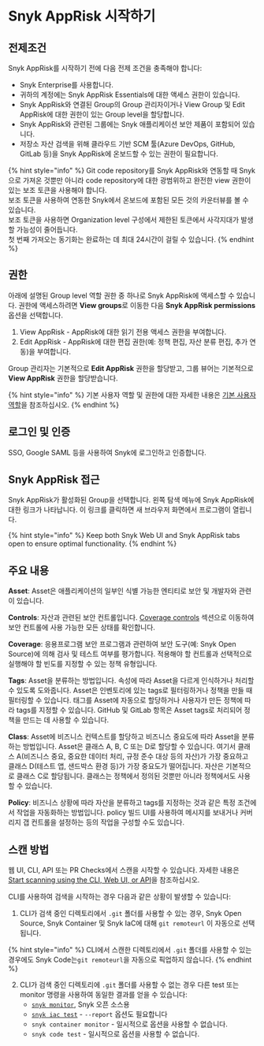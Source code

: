 # Snyk AppRisk 시작하기

## 전제조건

Snyk AppRisk를 시작하기 전에 다음 전제 조건을 충족해야 합니다:

* Snyk Enterprise를 사용합니다.
* 귀하의 계정에는 Snyk AppRisk Essentials에 대한 액세스 권한이 있습니다.
* Snyk AppRisk와 연결된 Group의 Group 관리자이거나 View Group 및 Edit AppRisk에 대한 권한이 있는 Group level을 할당합니다.
* Snyk AppRisk와 관련된 그룹에는 Snyk 애플리케이션 보안 제품이 포함되어 있습니다.
* 저장소 자산 검색을 위해 클라우드 기반 SCM 툴(Azure DevOps, GitHub, GitLab 등)을 Snyk AppRisk에 온보드할 수 있는 권한이 필요합니다.

{% hint style="info" %}
Git code repository를 Snyk AppRisk와 연동할 때 Snyk으로 가져온 것뿐만 아니라 code repository에 대한 광범위하고 완전한 view 권한이 있는 보조 토큰을 사용해야 합니다.\
보조 토큰을 사용하여 연동한 Snyk에서 온보드에 포함된 모든 것의 카운터뷰를 볼 수 있습니다.\
보조 토큰을 사용하면 Organization level 구성에서 제한된 토큰에서 사각지대가 발생할 가능성이 줄어듭니다.\
첫 번째 가져오는 동기화는 완료하는 데 최대 24시간이 걸릴 수 있습니다.
{% endhint %}

## 권한

아래에 설명된 Group level 역할 권한 중 하나로 Snyk AppRisk에 액세스할 수 있습니다. 권한에 액세스하려면 **View groups**로 이동한 다음 **Snyk AppRisk permissions** 옵션을 선택합니다.

1. View AppRisk - AppRisk에 대한 읽기 전용 액세스 권한을 부여합니다.
2. Edit AppRisk - AppRisk에 대한 편집 권한(예: 정책 편집, 자산 분류 편집, 추가 연동)을 부여합니다.

Group 관리자는 기본적으로 **Edit AppRisk** 권한을 할당받고, 그룹 뷰어는 기본적으로 **View AppRisk** 권한을 할당받습니다.

{% hint style="info" %}
기본 사용자 역할 및 권한에 대한 자세한 내용은 [기본 사용자 역할](../../snyk-admin/user-roles-and-permissions/pre-defined-roles.md)을 참조하십시오.
{% endhint %}

## 로그인 및 인증

SSO, Google SAML 등을 사용하여 Snyk에 로그인하고 인증합니다.

## Snyk AppRisk 접근

Snyk AppRisk가 활성화된 Group을 선택합니다. 왼쪽 탐색 메뉴에 Snyk AppRisk에 대한 링크가 나타납니다. 이 링크를 클릭하면 새 브라우저 화면에서 프로그램이 열립니다.

{% hint style="info" %}
Keep both Snyk Web UI and Snyk AppRisk tabs open to ensure optimal functionality.
{% endhint %}

## 주요 내용

**Asset**: Asset은 애플리케이션의 일부인 식별 가능한 엔티티로 보안 및 개발자와 관련이 있습니다.

**Controls**: 자산과 관련된 보안 컨트롤입니다. [Coverage controls](policies-for-snyk-apprisk/use-cases-for-policies/coverage-control-policy-use-case.md) 섹션으로 이동하여 보안 컨트롤에 사용 가능한 모든 상태를 확인합니다.

**Coverage**: 응용프로그램 보안 프로그램과 관련하여 보안 도구(예: Snyk Open Source)에 의해 검사 및 테스트 여부를 평가합니다. 적용해야 할 컨트롤과 선택적으로 실행해야 할 빈도를 지정할 수 있는 정책 유형입니다.

**Tags**: Asset을 분류하는 방법입니다. 속성에 따라 Asset을 다르게 인식하거나 처리할 수 있도록 도와줍니다. Asset은 인벤토리에 있는 tags로 필터링하거나 정책을 만들 때 필터링할 수 있습니다. 태그를 Asset에 자동으로 할당하거나 사용자가 만든 정책에 따라 tags를 지정할 수 있습니다. GitHub 및 GitLab 항목은 Asset tags로 처리되어 정책을 만드는 데 사용할 수 있습니다.

**Class**: Asset에 비즈니스 컨텍스트를 할당하고 비즈니스 중요도에 따라 Asset을 분류하는 방법입니다. Asset은 클래스 A, B, C 또는 D로 할당할 수 있습니다. 여기서 클래스 A(비즈니스 중요, 중요한 데이터 처리, 규정 준수 대상 등의 자산)가 가장 중요하고 클래스 D(테스트 앱, 샌드박스 환경 등)가 가장 중요도가 떨어집니다. 자산은 기본적으로 클래스 C로 할당됩니다. 클래스는 정책에서 정의된 것뿐만 아니라 정책에서도 사용할 수 있습니다.

**Policy**: 비즈니스 상황에 따라 자산을 분류하고 tags를 지정하는 것과 같은 특정 조건에서 작업을 자동화하는 방법입니다. policy 빌드 UI를 사용하여 메시지를 보내거나 커버리지 갭 컨트롤을 설정하는 등의 작업을 구성할 수도 있습니다.

## 스캔 방법

웹 UI, CLI, API 또는 PR Checks에서 스캔을 시작할 수 있습니다. 자세한 내용은 [Start scanning using the CLI, Web UI, or API](../../scan-with-snyk/start-scanning-using-the-cli-web-ui-or-api.md)을 참조하십시오.

CLI를 사용하여 검색을 시작하는 경우 다음과 같은 상황이 발생할 수 있습니다:

1. CLI가 검색 중인 디렉토리에서 `.git` 폴더를 사용할 수 있는 경우, Snyk Open Source, Snyk Container 및 Snyk IaC에 대해 `git remoteurl` 이 자동으로 선택됩니다.

{% hint style="info" %}
CLI에서 스캔한 디렉토리에서 `.git` 폴더를 사용할 수 있는 경우에도 Snyk Code는`git remoteurl`을 자동으로 픽업하지 않습니다.
{% endhint %}

2. CLI가 검색 중인 디렉토리에 `.git` 폴더를 사용할 수 없는 경우 다른 test 또는 monitor 명령을 사용하여 동일한 결과를 얻을 수 있습니다:
   * [`snyk monitor`](../../snyk-cli/commands/monitor.md#remote-repo-url-less-than-url-greater-than), Snyk 오픈 소스용
   * [`snyk iac test`](../../snyk-cli/commands/iac-test.md#remote-repo-url-less-than-url-greater-than) -  `--report` 옵션도 필요합니다
   * `snyk container monitor` - 일시적으로 옵션을 사용할 수 없습니다.
   * `snyk code test` - 일시적으로 옵션을 사용할 수 없습니다.
